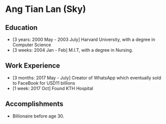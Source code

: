 # Ang Tian Lan (Sky)

## Education

* [3 years: 2000 May - 2003 July] Harvard University, with a degree in Computer Science
* [3 weeks: 2004 Jan - Feb] M.I.T, with a degree in Nursing.
## Work Experience

* [3 months: 2017 May - July] Creator of WhatsApp which eventually sold to FaceBook for USD11 billions
* [1 week: 2017 Oct] Found KTH Hospital

## Accomplishments

* Billionaire before age 30.